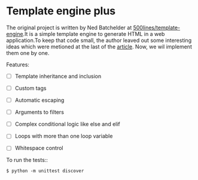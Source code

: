 # Template engine plus

The original project is written by Ned Batchelder at [500lines/template-engine](https://github.com/aosabook/500lines/tree/master/template-engine).It is a simple template engine to generate HTML in a web application.To keep that code small, the author leaved out some interesting ideas which were metioned at the last of the [article](https://github.com/aosabook/500lines/blob/master/template-engine/template-engine.markdown). Now, we wil implement them one by one.

Features:

- [ ] Template inheritance and inclusion

- [ ] Custom tags

- [ ] Automatic escaping

- [ ] Arguments to filters

- [ ] Complex conditional logic like else and elif

- [ ] Loops with more than one loop variable

- [ ] Whitespace control




To run the tests::

    $ python -m unittest discover